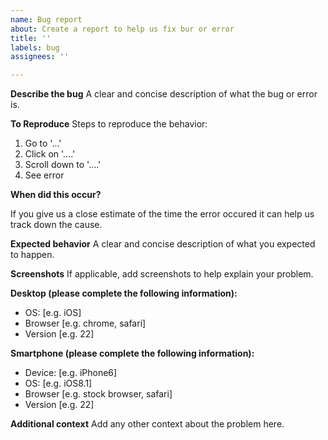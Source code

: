 ```yaml
---
name: Bug report
about: Create a report to help us fix bur or error
title: ''
labels: bug
assignees: ''

---
```


**Describe the bug**
A clear and concise description of what the bug or error is.

**To Reproduce**
Steps to reproduce the behavior:
1. Go to '...'
2. Click on '....'
3. Scroll down to '....'
4. See error

**When did this occur?**

If you give us a close estimate of the time the error occured it can help us track down the cause.

**Expected behavior**
A clear and concise description of what you expected to happen.

**Screenshots**
If applicable, add screenshots to help explain your problem.

**Desktop (please complete the following information):**
 - OS: [e.g. iOS]
 - Browser [e.g. chrome, safari]
 - Version [e.g. 22]

**Smartphone (please complete the following information):**
 - Device: [e.g. iPhone6]
 - OS: [e.g. iOS8.1]
 - Browser [e.g. stock browser, safari]
 - Version [e.g. 22]

**Additional context**
Add any other context about the problem here.
